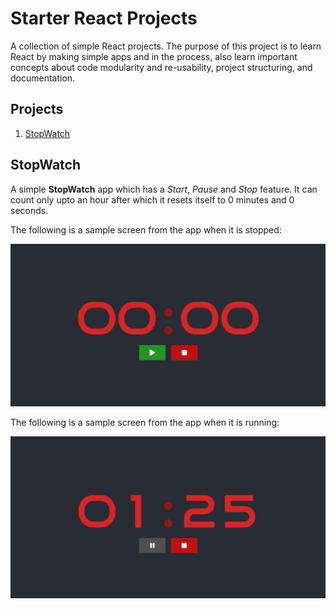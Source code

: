 # Starter React Projects

A collection of simple React projects. The purpose of this project is to learn React by making simple apps and in the process, also learn important concepts about code modularity and re-usability, project structuring, and documentation.

## Projects

1. [StopWatch](#stopwatch)

## StopWatch

A simple **StopWatch** app which has a *Start*, *Pause* and *Stop* feature. It can count only upto an hour after which it resets itself to 0 minutes and 0 seconds.

The following is a sample screen from the app when it is stopped:

![Sample Screenshot](./src/assets/img/app_screenshot.jpg)

The following is a sample screen from the app when it is running:

![Sample Screenshot Running](./src//assets//img/app_screenshot_started.jpg)
